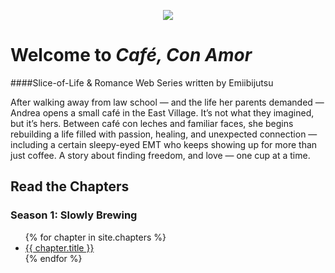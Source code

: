 <!-- Inject custom CSS -->
<link rel="stylesheet" href="{{ '/assets/css/custom.css' | relative_url }}">

<!-- Logo -->
<p style="text-align: center;">
  <img src="{{ '/assets/img/logo.png' | relative_url }}" style="max-width: 400px;">
</p>

# Welcome to *Café, Con Amor*
####Slice-of-Life & Romance Web Series written by Emiibijutsu

After walking away from law school — and the life her parents demanded — Andrea opens a small café in the East Village. It’s not what they imagined, but it’s hers. Between café con leches and familiar faces, she begins rebuilding a life filled with passion, healing, and unexpected connection — including a certain sleepy-eyed EMT who keeps showing up for more than just coffee. A story about finding freedom, and love — one cup at a time.

## Read the Chapters
### Season 1: Slowly Brewing
<ul>
  {% for chapter in site.chapters %}
    <li><a href="{{ chapter.url }}">{{ chapter.title }}</a></li>
  {% endfor %}
</ul>
